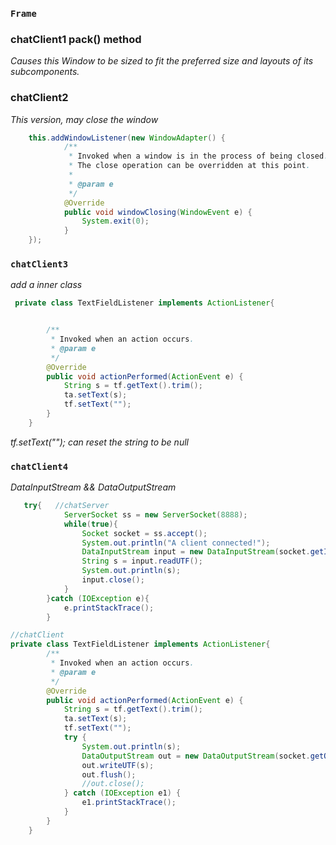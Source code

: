 ### `Frame`
### chatClient1 pack()  method
*Causes this Window to be sized to fit the preferred size and layouts of its subcomponents.*

### chatClient2 
*This version, may close the window*

```java
    this.addWindowListener(new WindowAdapter() {
            /**
             * Invoked when a window is in the process of being closed.
             * The close operation can be overridden at this point.
             *
             * @param e
             */
            @Override
            public void windowClosing(WindowEvent e) {
                System.exit(0);
            }
    });
```

### `chatClient3`
*add a inner class*
```java
 private class TextFieldListener implements ActionListener{


        /**
         * Invoked when an action occurs.
         * @param e
         */
        @Override
        public void actionPerformed(ActionEvent e) {
            String s = tf.getText().trim();
            ta.setText(s);
            tf.setText("");
        }
    }
```
*tf.setText(""); can reset the string to be null*

### `chatClient4`
*DataInputStream && DataOutputStream*
```java
   try{   //chatServer
            ServerSocket ss = new ServerSocket(8888);
            while(true){
                Socket socket = ss.accept();
                System.out.println("A client connected!");
                DataInputStream input = new DataInputStream(socket.getInputStream());
                String s = input.readUTF();
                System.out.println(s);
                input.close();
            }
        }catch (IOException e){
            e.printStackTrace();
        }

//chatClient
private class TextFieldListener implements ActionListener{
        /**
         * Invoked when an action occurs.
         * @param e
         */
        @Override
        public void actionPerformed(ActionEvent e) {
            String s = tf.getText().trim();
            ta.setText(s);
            tf.setText("");
            try {
                System.out.println(s);
                DataOutputStream out = new DataOutputStream(socket.getOutputStream());
                out.writeUTF(s);
                out.flush();
                //out.close();
            } catch (IOException e1) {
                e1.printStackTrace();
            }
        }
    }
```




